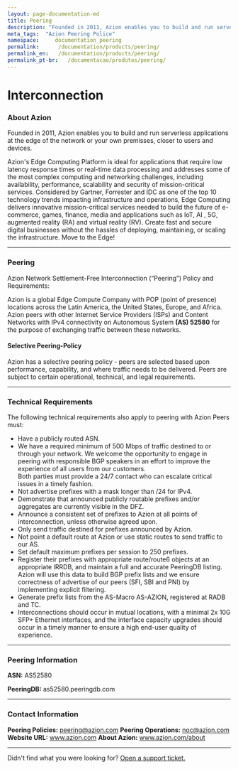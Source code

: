 ```yaml
---
layout: page-documentation-md
title: Peering
description: "Founded in 2011, Azion enables you to build and run serverless applications at the edge of the network or your own premisses, closer to users and devices."
meta_tags:  "Azion Peering Police"
namespace:     documentation_peering
permalink:      /documentation/products/peering/
permalink_en:   /documentation/products/peering/
permalink_pt-br:   /documentacao/produtos/peering/
---
```


# Interconnection

### About Azion
Founded in 2011, Azion enables you to build and run serverless applications at the edge of the network or your own premisses, closer to users and devices.

Azion's Edge Computing Platform is ideal for applications that require low latency response times or real-time data processing and addresses some of the most complex computing and networking challenges, including availability, performance, scalability and security of mission-critical services. Considered by Gartner, Forrester and IDC as one of the top 10 technology trends impacting infrastructure and operations, Edge Computing delivers innovative mission-critical services needed to build the future of e-commerce, games, finance, media and applications such as IoT, AI , 5G, augmented reality (RA) and virtual reality (RV). Create fast and secure digital businesses without the hassles of deploying, maintaining, or scaling the infrastructure. Move to the Edge!

---

### Peering

Azion Network Settlement-Free Interconnection (“Peering”) Policy and Requirements:

Azion is a global Edge Compute Company with POP (point of presence) locations across the Latin America, the United States, Europe, and Africa. Azion peers with other Internet Service Providers (ISPs) and Content Networks with IPv4 connectivity on Autonomous System **(AS) 52580** for the purpose of exchanging traffic between these networks.

#### Selective Peering-Policy

Azion has a selective peering policy - peers are selected based upon performance, capability, and where traffic needs to be delivered. Peers are subject to certain operational, technical, and legal requirements.

---

### Technical Requirements

The following technical requirements also apply to peering with Azion Peers must:


* Have a publicly routed ASN.
* We have a required minimum of 500 Mbps of traffic destined to or through your network. We welcome the opportunity to engage in peering with responsible BGP speakers in an effort to improve the experience of all users from our customers.<br>Both parties must provide a 24/7 contact who can escalate critical issues in a timely fashion.
* Not advertise prefixes with a mask longer than /24 for IPv4.
* Demonstrate that announced publicly routable prefixes and/or aggregates are currently visible in the DFZ.
* Announce a consistent set of prefixes to Azion at all points of interconnection, unless otherwise agreed upon.
* Only send traffic destined for prefixes announced by Azion.
* Not point a default route at Azion or use static routes to send traffic to our AS.
* Set default maximum prefixes per session to 250 prefixes.
* Register their prefixes with appropriate route/route6 objects at an appropriate IRRDB, and maintain a full and accurate PeeringDB listing. Azion will use this data to build BGP prefix lists and we ensure correctness of advertise of our peers (SFI, SBI and PNI) by implementing explicit filtering.
* Generate prefix lists from the AS-Macro AS-AZION, registered at RADB and TC.
* Interconnections should occur in mutual locations, with a minimal 2x 10G SFP+ Ethernet interfaces, and the interface capacity upgrades should occur in a timely manner to ensure a high end-user quality of experience.

---

### Peering Information

**ASN:** AS52580

**PeeringDB:** as52580.peeringdb.com

---

### Contact Information

**Peering Policies:** peering@azion.com
**Peering Operations:** noc@azion.com
**Website URL:** www.azion.com
**About Azion:** www.azion.com/about

---

Didn't find what you were looking for? [Open a support ticket.](https://tickets.azion.com/)
